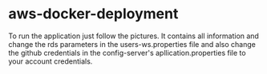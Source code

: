 # aws-docker-deployment

To run the application just follow the pictures. It contains all information and change the rds parameters in the users-ws.properties file and also change the github credentials in the config-server's apllication.properties file to your account credentials.
